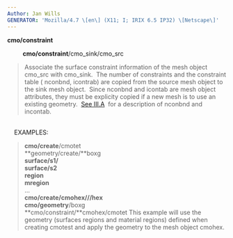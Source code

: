 ```yaml
---
Author: Jan Wills
GENERATOR: 'Mozilla/4.7 \[en\] (X11; I; IRIX 6.5 IP32) \[Netscape\]'
---
```


**cmo/constraint**

         **cmo/constraint**/cmo\_sink/cmo\_src

> Associate the surface constraint information of the mesh object
> cmo\_src with cmo\_sink.  The number of constraints and the constraint
> table ( nconbnd, icontrab) are copied from the source mesh object to
> the sink mesh object.  Since nconbnd and icontab are mesh object
> attributes, they must be explicity copied if a new mesh is to use an
> existing geometry.  [See III.A](../../meshobject.md)  for a
> description of nconbnd and incontab.

\
    EXAMPLES:

> **cmo/create**/cmotet\
> **geometry/create/**boxg\
> **surface/s1/**\
> **surface/s2**\
> **region**\
> **mregion**\
> ...\
> **cmo/create/**cmohex**///hex**\
> **cmo/geometry**/boxg\
> **cmo/constraint/**cmohex/cmotet
> This example will use the geometry (surfaces regions and material
> regions) defined when creating cmotest and apply the geometry to the
> mesh object cmohex.
